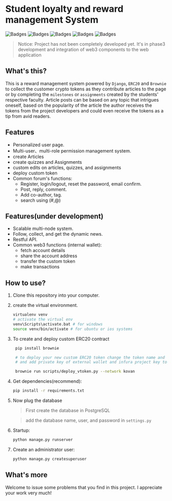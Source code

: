# Student loyalty and reward management System
![Badges](https://img.shields.io/badge/Powerd%20By-Django-blue.svg)
![Badges](https://img.shields.io/github/license/mashape/apistatus.svg)
![Badges](https://img.shields.io/badge/Powered%20By-brownie-blue)
![Badges](https://img.shields.io/badge/Protocol-ERC20-green)
![Badges](https://img.shields.io/badge/Database-postgresql-blue)

>Notice: Project has not been completely developed yet. It's in phase3 development and integration of web3 components to the web application

## What's this?
This is a reward management system powered by `Django`, `ERC20` and `Brownie` to collect the customer crypto tokens as they contribute articles to the page or by completing the `milestones` or `assignments` created by the students' respective faculty. Article posts can be based on any topic that intrigues oneself, based on the popularity of the article the author receives the tokens from the project developers and could even receive the tokens as a tip from avid readers.

## Features
- Personalized user page.
- Multi-user、multi-role permission management system.
- create Articles
- create quizzes and Assignments
- custom edits on articles, quizzes, and assignments
- deploy custom token 
- Common forum's functions:
    + Register, login/logout, reset the password, email confirm.
    + Post, reply, comment.
    + Add co-author, tag.
    + search using (#,@)

## Features(under development)
- Scalable multi-node system.
- Follow, collect, and get the dynamic news.
- Restful API.
- Common web3 functions (internal wallet):
    + fetch account details
    + share the account address
    + transfer the custom token
    + make transactions

## How to use?
1. Clone this repository into your computer.

2. create the virtual environment.
    ```bash
    virtualenv venv
    # activate the virtual env
    venv\Scripts\activate.bat # for windows
    source venv/bin/activate # for ubuntu or ios systems
    ```

3. To create and deploy custom ERC20 contract
   ```bash
    pip install brownie

    # to deploy your new custom ERC20 token change the token name and symbol in'deploy_vtoken.py'
    # and add private key of external wallet and infura project key to '.env'

    brownie run scripts/deploy_vtoken.py --network kovan
    ```
4. Get dependencies(recommend):
    ```bash
    pip install -r requirements.txt
    ```
5. Now plug the database 
    >First create the database in PostgreSQL
    
    > add the database name, user, and password in `settings.py`

6. Startup:
    ```bash
    python manage.py runserver
    ```
7. Create an administrator user:
    ```bash
    python manage.py createsuperuser
    ```

## What's more
Welcome to issue some problems that you find in this project. I appreciate your work very much!
